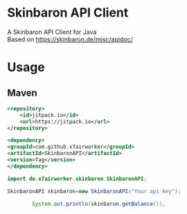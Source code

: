 # Skinbaron API Client

A Skinbaron API Client for Java  
Based on https://skinbaron.de/misc/apidoc/

# Usage

## Maven

```xml
<repository>
    <id>jitpack.io</id>
    <url>https://jitpack.io</url>
</repository>

<dependency>
<groupId>com.github.x7airworker</groupId>
<artifactId>SkinbaronAPI</artifactId>
<version>Tag</version>
</dependency>
```

```java
import de.x7airworker.skinbaron.SkinbaronAPI;

SkinbaronAPI skinbaron=new SkinbaronAPI("Your api key");

        System.out.println(skinbaron.getBalance());
```
